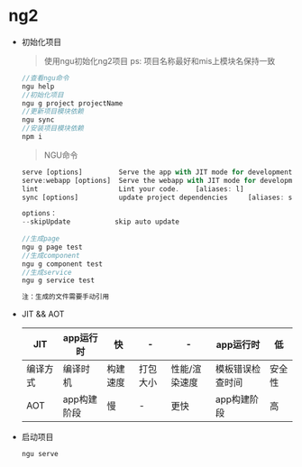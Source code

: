 # ng2

- 初始化项目

  > 使用ngu初始化ng2项目   ps: 项目名称最好和mis上模块名保持一致

  ```javascript
  //查看ngu命令
  ngu help         
  //初始化项目
  ngu g project projectName  
  //更新项目模块依赖
  ngu sync  
  //安装项目模块依赖
  npm i 
  ```

  > NGU命令

  ```javascript
  serve [options]         Serve the app with JIT mode for development.  [aliases: s]
  serve:webapp [options]  Serve the webapp with JIT mode for development.  [aliases: s]
  lint                    Lint your code.    [aliases: l]
  sync [options]          update project dependencies     [aliases: sync]

  options：
  --skipUpdate           skip auto update     
    
  //生成page
  ngu g page test
  //生成component
  ngu g component test
  //生成service
  ngu g service test

  注：生成的文件需要手动引用
  ```



* JIT && AOT

  | JIT  | app运行时  | 快    | -    | -       | app运行时   | 低    |
  | ---- | ------- | ---- | ---- | ------- | -------- | ---- |
  | 编译方式 | 编译时机    | 构建速度 | 打包大小 | 性能/渲染速度 | 模板错误检查时间 | 安全性  |
  | AOT  | app构建阶段 | 慢    | -    | 更快      | app构建阶段  | 高    |



- 启动项目

  ```javascript
  ngu serve
  ```